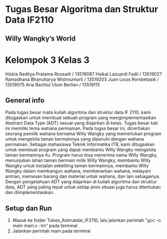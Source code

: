 #  Tugas Besar Algoritma dan Struktur Data IF2110
##  Willy Wangky’s World  
 
#  Kelompok 3 Kelas 3
Hizkia Raditya Pratama Roosadi / 13519087 
Haikal Lazuardi Fadil / 13519027 
Ramadhana Bhanuharya Wishnumurti / 13519203 
Juan Louis Rombetasik / 13519075 
Aria Bachlul Ulum Berlian / 13519115 

 

## General info
Pada tugas besar mata kuliah algoritma dan struktur data IF 2110, kami ditugaskan untuk membuat sebuah program yang mengimplementasikan Abstract Data Type (ADT) sesuai yang diajarkan di kelas. Tugas besar kali ini memiliki tema wahana permainan. Pada tugas besar ini, diceritakan seorang pemilik wahana bernama Willy Wangky yang memerlukan program untuk mengelola taman bermainnya yang dipenuhi dengan wahana permainan. Sebagai mahasiswa Teknik Informatika ITB, kami ditugaskan untuk membuat program yang dapat membantu Willy Wangky mengelola taman bermainnya itu. Program harus bisa menerima nama Willy Wangky, menunjukan lahan taman bermain milik Willy Wangky, membantu Willy Wangky untuk berjalan sekeliling taman bermainnya, membantu Willy Wangky dalam membangun wahana, membenarkan wahana, melayani antrian, memesan barang dan material untuk wahana, dan lain sebagainya. Dengan pengetahuan ADT yang diajarkan di kuliah algoritma dan struktur data, ADT yang paling tepat untuk setiap jenis situasi juga harus ditentukan dan diimplementasikan.

## Setup dan Run
1. Masuk ke folder Tubes_Alstrukdat_IF2110, lalu jalankan perintah "gcc -o main main.c -lm" pada terminal
2. Jalankan perintah main pada terminal


